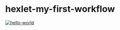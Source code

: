 # hexlet-my-first-workflow

[![hello-world](https://github.com/SafronovPavel/hexlet-my-first-workflow/actions/workflows/hello-world.yml/badge.svg)](https://github.com/SafronovPavel/hexlet-my-first-workflow/actions/workflows/hello-world.yml)